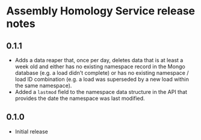 # Assembly Homology Service release notes

## 0.1.1

* Adds a data reaper that, once per day, deletes data that is at least a week old and either has
  no existing namespace record in the Mongo database (e.g. a load didn't complete) or has no
  existing namespace / load ID combination (e.g. a load was superseded by a new load within the
  same namespace).
* Added a `lastmod` field to the namespace data structure in the API that provides the date
  the namespace was last modified.

## 0.1.0

* Initial release